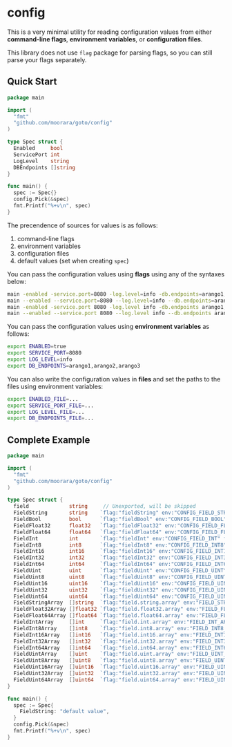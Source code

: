 # config

This is a very minimal utility for reading configuration values from either
**command-line flags**, **environment variables**, or **configuration files**.

This library does not use `flag` package for parsing flags, so you can still parse your flags separately.

## Quick Start

```go
package main

import (
  "fmt"
  "github.com/moorara/goto/config"
)

type Spec struct {
  Enabled     bool
  ServicePort int
  LogLevel    string
  DBEndpoints []string
}

func main() {
  spec := Spec{}
  config.Pick(&spec)
  fmt.Printf("%+v\n", spec)
}
```

The precendence of sources for values is as follows:

  1. command-line flags
  2. environment variables
  3. configuration files
  4. default values (set when creating `spec`)

You can pass the configuration values using **flags** using any of the syntaxes below:

```bash
main -enabled -service.port=8080 -log.level=info -db.endpoints=arango1,arango2,arango3
main --enabled --service.port=8080 --log.level=info --db.endpoints=arango1,arango2,arango3
main -enabled -service.port 8080 -log.level info -db.endpoints arango1,arango2,arango3
main --enabled --service.port 8080 --log.level info --db.endpoints arango1,arango2,arango3
```

You can pass the configuration values using **environment variables** as follows:

```bash
export ENABLED=true
export SERVICE_PORT=8080
export LOG_LEVEL=info
export DB_ENDPOINTS=arango1,arango2,arango3
```

You can also write the configuration values in **files**
and set the paths to the files using environment variables:

```bash
export ENABLED_FILE=...
export SERVICE_PORT_FILE=...
export LOG_LEVEL_FILE=...
export DB_ENDPOINTS_FILE=...
```

## Complete Example

```go
package main

import (
  "fmt"
  "github.com/moorara/goto/config"
)

type Spec struct {
  field             string     // Unexported, will be skipped
  FieldString       string    `flag:"fieldString" env:"CONFIG_FIELD_STRING" file:"CONFIG_FILE_FIELD_STRING"`
  FieldBool         bool      `flag:"fieldBool" env:"CONFIG_FIELD_BOOL" file:"CONFIG_FILE_FIELD_BOOL"`
  FieldFloat32      float32   `flag:"fieldFloat32" env:"CONFIG_FIELD_FLOAT32" file:"CONFIG_FILE_FIELD_FLOAT32"`
  FieldFloat64      float64   `flag:"fieldFloat64" env:"CONFIG_FIELD_FLOAT64" file:"CONFIG_FILE_FIELD_FLOAT64"`
  FieldInt          int       `flag:"fieldInt" env:"CONFIG_FIELD_INT" file:"CONFIG_FILE_FIELD_INT"`
  FieldInt8         int8      `flag:"fieldInt8" env:"CONFIG_FIELD_INT8" file:"CONFIG_FILE_FIELD_INT8"`
  FieldInt16        int16     `flag:"fieldInt16" env:"CONFIG_FIELD_INT16" file:"CONFIG_FILE_FIELD_INT16"`
  FieldInt32        int32     `flag:"fieldInt32" env:"CONFIG_FIELD_INT32" file:"CONFIG_FILE_FIELD_INT32"`
  FieldInt64        int64     `flag:"fieldInt64" env:"CONFIG_FIELD_INT64" file:"CONFIG_FILE_FIELD_INT64"`
  FieldUint         uint      `flag:"fieldUint" env:"CONFIG_FIELD_UINT" file:"CONFIG_FILE_FIELD_UINT"`
  FieldUint8        uint8     `flag:"fieldUint8" env:"CONFIG_FIELD_UINT8" file:"CONFIG_FILE_FIELD_UINT8"`
  FieldUint16       uint16    `flag:"fieldUint16" env:"CONFIG_FIELD_UINT16" file:"CONFIG_FILE_FIELD_UINT16"`
  FieldUint32       uint32    `flag:"fieldUint32" env:"CONFIG_FIELD_UINT32" file:"CONFIG_FILE_FIELD_UINT32"`
  FieldUint64       uint64    `flag:"fieldUint64" env:"CONFIG_FIELD_UINT64" file:"CONFIG_FILE_FIELD_UINT64"`
  FieldStringArray  []string  `flag:"field.string.array" env:"FIELD_STRING_ARRAY" file:"FIELD_STRING_ARRAY_FILE" sep:","`
  FieldFloat32Array []float32 `flag:"field.float32.array" env:"FIELD_FLOAT32_ARRAY" file:"FIELD_FLOAT32_ARRAY_FILE" sep:","`
  FieldFloat64Array []float64 `flag:"field.float64.array" env:"FIELD_FLOAT64_ARRAY" file:"FIELD_FLOAT64_ARRAY_FILE" sep:","`
  FieldIntArray     []int     `flag:"field.int.array" env:"FIELD_INT_ARRAY" file:"FIELD_INT_ARRAY_FILE" sep:","`
  FieldInt8Array    []int8    `flag:"field.int8.array" env:"FIELD_INT8_ARRAY" file:"FIELD_INT8_ARRAY_FILE" sep:","`
  FieldInt16Array   []int16   `flag:"field.int16.array" env:"FIELD_INT16_ARRAY" file:"FIELD_INT16_ARRAY_FILE" sep:","`
  FieldInt32Array   []int32   `flag:"field.int32.array" env:"FIELD_INT32_ARRAY" file:"FIELD_INT32_ARRAY_FILE" sep:","`
  FieldInt64Array   []int64   `flag:"field.int64.array" env:"FIELD_INT64_ARRAY" file:"FIELD_INT64_ARRAY_FILE" sep:","`
  FieldUintArray    []uint    `flag:"field.uint.array" env:"FIELD_UINT_ARRAY" file:"FIELD_UINT_ARRAY_FILE" sep:","`
  FieldUint8Array   []uint8   `flag:"field.uint8.array" env:"FIELD_UINT8_ARRAY" file:"FIELD_UINT8_ARRAY_FILE" sep:","`
  FieldUint16Array  []uint16  `flag:"field.uint16.array" env:"FIELD_UINT16_ARRAY" file:"FIELD_UINT16_ARRAY_FILE" sep:","`
  FieldUint32Array  []uint32  `flag:"field.uint32.array" env:"FIELD_UINT32_ARRAY" file:"FIELD_UINT32_ARRAY_FILE" sep:","`
  FieldUint64Array  []uint64  `flag:"field.uint64.array" env:"FIELD_UINT64_ARRAY" file:"FIELD_UINT64_ARRAY_FILE" sep:","`
}

func main() {
  spec := Spec{
    FieldString: "default value",
  }
  config.Pick(&spec)
  fmt.Printf("%+v\n", spec)
}
```
